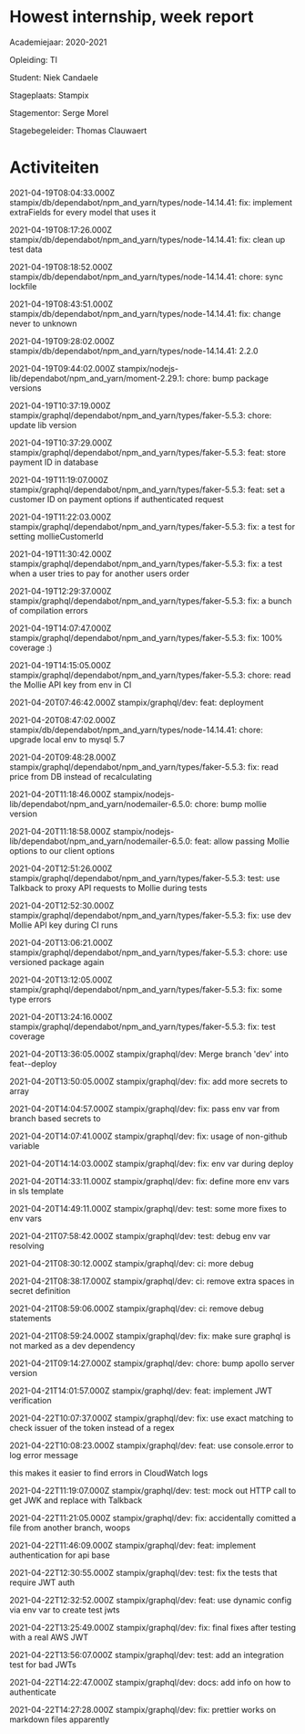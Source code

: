 # Howest internship, week report

Academiejaar: 2020-2021

Opleiding: TI

Student: Niek Candaele

Stageplaats: Stampix

Stagementor: Serge Morel

Stagebegeleider: Thomas Clauwaert

# Activiteiten


2021-04-19T08:04:33.000Z stampix/db/dependabot/npm_and_yarn/types/node-14.14.41: fix: implement extraFields for every model that uses it


2021-04-19T08:17:26.000Z stampix/db/dependabot/npm_and_yarn/types/node-14.14.41: fix: clean up test data


2021-04-19T08:18:52.000Z stampix/db/dependabot/npm_and_yarn/types/node-14.14.41: chore: sync lockfile


2021-04-19T08:43:51.000Z stampix/db/dependabot/npm_and_yarn/types/node-14.14.41: fix: change never to unknown


2021-04-19T09:28:02.000Z stampix/db/dependabot/npm_and_yarn/types/node-14.14.41: 2.2.0


2021-04-19T09:44:02.000Z stampix/nodejs-lib/dependabot/npm_and_yarn/moment-2.29.1: chore: bump package versions


2021-04-19T10:37:19.000Z stampix/graphql/dependabot/npm_and_yarn/types/faker-5.5.3: chore: update lib version


2021-04-19T10:37:29.000Z stampix/graphql/dependabot/npm_and_yarn/types/faker-5.5.3: feat: store payment ID in database


2021-04-19T11:19:07.000Z stampix/graphql/dependabot/npm_and_yarn/types/faker-5.5.3: feat: set a customer ID on payment options if authenticated request


2021-04-19T11:22:03.000Z stampix/graphql/dependabot/npm_and_yarn/types/faker-5.5.3: fix: a test for setting mollieCustomerId


2021-04-19T11:30:42.000Z stampix/graphql/dependabot/npm_and_yarn/types/faker-5.5.3: fix: a test when a user tries to pay for another users order


2021-04-19T12:29:37.000Z stampix/graphql/dependabot/npm_and_yarn/types/faker-5.5.3: fix: a bunch of compilation errors


2021-04-19T14:07:47.000Z stampix/graphql/dependabot/npm_and_yarn/types/faker-5.5.3: fix: 100% coverage :)


2021-04-19T14:15:05.000Z stampix/graphql/dependabot/npm_and_yarn/types/faker-5.5.3: chore: read the Mollie API key from env in CI


2021-04-20T07:46:42.000Z stampix/graphql/dev: feat: deployment


2021-04-20T08:47:02.000Z stampix/db/dependabot/npm_and_yarn/types/node-14.14.41: chore: upgrade local env to mysql 5.7


2021-04-20T09:48:28.000Z stampix/graphql/dependabot/npm_and_yarn/types/faker-5.5.3: fix: read price from DB instead of recalculating


2021-04-20T11:18:46.000Z stampix/nodejs-lib/dependabot/npm_and_yarn/nodemailer-6.5.0: chore: bump mollie version


2021-04-20T11:18:58.000Z stampix/nodejs-lib/dependabot/npm_and_yarn/nodemailer-6.5.0: feat: allow passing Mollie options to our client options


2021-04-20T12:51:26.000Z stampix/graphql/dependabot/npm_and_yarn/types/faker-5.5.3: test: use Talkback to proxy API requests to Mollie during tests


2021-04-20T12:52:30.000Z stampix/graphql/dependabot/npm_and_yarn/types/faker-5.5.3: fix: use dev Mollie API key during CI runs


2021-04-20T13:06:21.000Z stampix/graphql/dependabot/npm_and_yarn/types/faker-5.5.3: chore: use versioned package again


2021-04-20T13:12:05.000Z stampix/graphql/dependabot/npm_and_yarn/types/faker-5.5.3: fix: some type errors


2021-04-20T13:24:16.000Z stampix/graphql/dependabot/npm_and_yarn/types/faker-5.5.3: fix: test coverage


2021-04-20T13:36:05.000Z stampix/graphql/dev: Merge branch &#x27;dev&#x27; into feat--deploy


2021-04-20T13:50:05.000Z stampix/graphql/dev: fix: add more secrets to array


2021-04-20T14:04:57.000Z stampix/graphql/dev: fix: pass env var from branch based secrets to


2021-04-20T14:07:41.000Z stampix/graphql/dev: fix: usage of non-github variable


2021-04-20T14:14:03.000Z stampix/graphql/dev: fix: env var during deploy


2021-04-20T14:33:11.000Z stampix/graphql/dev: fix: define more env vars in sls template


2021-04-20T14:49:11.000Z stampix/graphql/dev: test: some more fixes to env vars


2021-04-21T07:58:42.000Z stampix/graphql/dev: test: debug env var resolving


2021-04-21T08:30:12.000Z stampix/graphql/dev: ci: more debug


2021-04-21T08:38:17.000Z stampix/graphql/dev: ci: remove extra spaces in secret definition


2021-04-21T08:59:06.000Z stampix/graphql/dev: ci: remove debug statements


2021-04-21T08:59:24.000Z stampix/graphql/dev: fix: make sure graphql is not marked as a dev dependency


2021-04-21T09:14:27.000Z stampix/graphql/dev: chore: bump apollo server version


2021-04-21T14:01:57.000Z stampix/graphql/dev: feat: implement JWT verification


2021-04-22T10:07:37.000Z stampix/graphql/dev: fix: use exact matching to check issuer of the token instead of a regex


2021-04-22T10:08:23.000Z stampix/graphql/dev: feat: use console.error to log error message

this makes it easier to find errors in CloudWatch logs


2021-04-22T11:19:07.000Z stampix/graphql/dev: test: mock out HTTP call to get JWK and replace with Talkback


2021-04-22T11:21:05.000Z stampix/graphql/dev: fix: accidentally comitted a file from another branch, woops


2021-04-22T11:46:09.000Z stampix/graphql/dev: feat: implement authentication for api base


2021-04-22T12:30:55.000Z stampix/graphql/dev: test: fix the tests that require JWT auth


2021-04-22T12:32:52.000Z stampix/graphql/dev: feat: use dynamic config via env var to create test jwts


2021-04-22T13:25:49.000Z stampix/graphql/dev: fix: final fixes after testing with a real AWS JWT


2021-04-22T13:56:07.000Z stampix/graphql/dev: test: add an integration test for bad JWTs


2021-04-22T14:22:47.000Z stampix/graphql/dev: docs: add info on how to authenticate


2021-04-22T14:27:28.000Z stampix/graphql/dev: fix: prettier works on markdown files apparently

